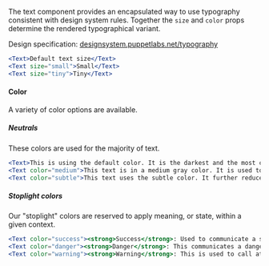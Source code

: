 The text component provides an encapsulated way to use typography consistent with design system rules. Together the `size` and `color` props determine the rendered typographical variant.

Design specification: <a href="http://designsystem.puppetlabs.net/typography" target="_top">designsystem.puppetlabs.net/typography</a>

```jsx
<Text>Default text size</Text>
<Text size="small">Small</Text>
<Text size="tiny">Tiny</Text>
```

#### Color

A variety of color options are available.  

##### Neutrals

These colors are used for the majority of text.

```jsx
<Text>This is using the default color. It is the darkest and the most commonly used.</Text>
<Text color="medium">This text is in a medium gray color. It is used to reduce emphasis on text.</Text>
<Text color="subtle">This text uses the subtle color. It further reduce emphasis and is typically reserved for asides and supplemental information.</Text>
```

##### Stoplight colors

Our "stoplight" colors are reserved to apply meaning, or state, within a given context.

```jsx
<Text color="success"><strong>Success</strong>: Used to communicate a successful operation or general approval.</Text>
<Text color="danger"><strong>Danger</strong>: This communicates a dangerous, irrecoverable action or failure of some kind.</Text>
<Text color="warning"><strong>Warning</strong>: This is used to call attention to specific information or to provide a warning. Can also be used to convey an unknown state IF that could be problematic for the user.</Text>
```
